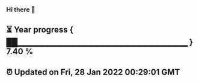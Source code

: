 ### Hi there 👋
⏳ Year progress { ██▁▁▁▁▁▁▁▁▁▁▁▁▁▁▁▁▁▁▁▁▁▁▁▁▁▁▁▁ } 7.40 %
---
⏰ Updated on Fri, 28 Jan 2022 00:29:01 GMT
---
